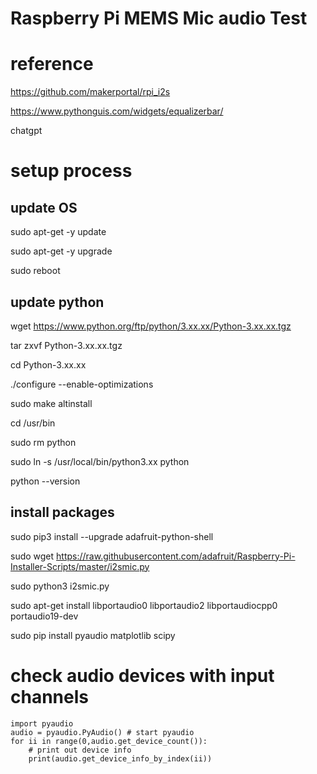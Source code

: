 # Raspberry Pi MEMS Mic audio Test
# reference 
https://github.com/makerportal/rpi_i2s

https://www.pythonguis.com/widgets/equalizerbar/

chatgpt


# setup process
## update OS

sudo apt-get -y update

sudo apt-get -y upgrade

sudo reboot

## update python

wget https://www.python.org/ftp/python/3.xx.xx/Python-3.xx.xx.tgz

tar zxvf Python-3.xx.xx.tgz

cd Python-3.xx.xx

./configure --enable-optimizations

sudo make altinstall

cd /usr/bin

sudo rm python

sudo ln -s /usr/local/bin/python3.xx python

python --version


## install packages

sudo pip3 install --upgrade adafruit-python-shell</br>

sudo wget https://raw.githubusercontent.com/adafruit/Raspberry-Pi-Installer-Scripts/master/i2smic.py</br>

sudo python3 i2smic.py</br>

sudo apt-get install libportaudio0 libportaudio2 libportaudiocpp0 portaudio19-dev</br>

sudo pip install pyaudio matplotlib scipy</br>

# check audio devices with input channels

    import pyaudio
    audio = pyaudio.PyAudio() # start pyaudio
    for ii in range(0,audio.get_device_count()):
        # print out device info
        print(audio.get_device_info_by_index(ii))


